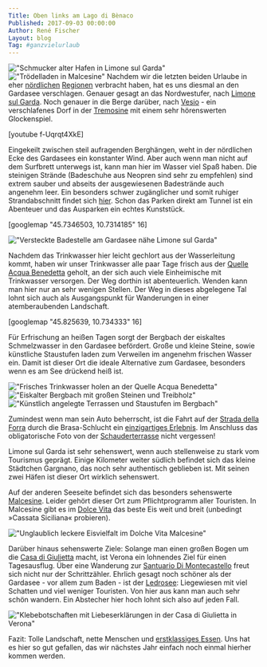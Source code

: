 ```yaml
---
Title: Oben links am Lago di Bènaco
Published: 2017-09-03 00:00:00
Author: René Fischer
Layout: blog
Tag: #ganzvielurlaub
---
```

!["Schmucker alter Hafen in Limone sul Garda"](2017-08-26-15.59.57.jpg)
!["Trödelladen in Malcesine"](2017-08-26-14.45.56.jpg)
Nachdem wir die letzten beiden Urlaube in eher [nördlichen](https://gaehn.org/articles/vakantie-in-holland) [Regionen](https://gaehn.org/articles/ostseeurlaub) verbracht haben, hat es uns diesmal an den Gardasee verschlagen. Genauer gesagt an das Nordwestufer, nach [Limone sul Garda](https://de.wikipedia.org/wiki/Limone_sul_Garda). Noch genauer in die Berge darüber, nach [Vesio](http://www.infotremosine.org/am-gardasee/vesio_tremosine_de.html) - ein verschlafenes Dorf in der [Tremosine](https://de.wikipedia.org/wiki/Tremosine_sul_Garda) mit einem sehr hörenswerten Glockenspiel.

[youtube f-Uqrqt4XkE]

Eingekeilt zwischen steil aufragenden Berghängen, weht in der nördlichen Ecke des Gardasees ein konstanter Wind. Aber auch wenn man nicht auf dem Surfbrett unterwegs ist, kann man hier im Wasser viel Spaß haben. Die steinigen Strände (Badeschuhe aus Neopren sind sehr zu empfehlen) sind extrem sauber und abseits der ausgewiesenen Badestrände auch angenehm leer. Ein besonders schwer zugänglicher und somit ruhiger Strandabschnitt findet sich [hier](https://www.google.de/maps/place/45%C2%B044'04.6%22N+10%C2%B043'55.5%22E/@45.7346503,10.7314185,166m/data=!3m1!1e3!4m5!3m4!1s0x0:0x0!8m2!3d45.734603!4d10.732081?hl=de). Schon das Parken direkt am Tunnel ist ein Abenteuer und das Ausparken ein echtes Kunststück.

[googlemap "45.7346503, 10.7314185" 16]



!["Versteckte Badestelle am Gardasee nähe Limone sul Garda"](2017-08-25-14.37.07.jpg)

Nachdem das Trinkwasser hier leicht gechlort aus der Wasserleitung kommt, haben wir unser Trinkwasser alle paar Tage frisch aus der [Quelle Acqua Benedetta](https://www.google.de/maps/place/45%C2%B049'32.3%22N+10%C2%B044'03.6%22E/@45.8267309,10.7347075,663) geholt, an der sich auch viele Einheimische mit Trinkwasser versorgen. Der Weg dorthin ist abenteuerlich. Wenden kann man hier nur an sehr wenigen Stellen. Der Weg in dieses abgelegene Tal lohnt sich auch als Ausgangspunkt für Wanderungen in einer atemberaubenden Landschaft.

[googlemap "45.825639, 10.734333" 16]


Für Erfrischung an heißen Tagen sorgt der Bergbach der eiskaltes Schmelzwasser in den Gardasee befördert. Große und kleine Steine, sowie künstliche Staustufen laden zum Verweilen im angenehm frischen Wasser ein. Damit ist dieser Ort die ideale Alternative zum Gardasee, besonders wenn es am See drückend heiß ist.

!["Frisches Trinkwasser holen an der Quelle Acqua Benedetta"](2017-08-27-15.19.40.jpg)
!["Eiskalter Bergbach mit großen Steinen und Treibholz"](2017-08-27-14.37.03.jpg)
!["Künstlich angelegte Terrassen und Staustufen im Bergbach"](2017-08-27-14.52.11.jpg)

Zumindest wenn man sein Auto beherrscht, ist die Fahrt auf der [Strada della Forra](http://www.gardaseede.com/Die-Strada-della-Forra-Die-Strae-der-Schlucht/103-301-1.html) durch die Brasa-Schlucht ein  [einzigartiges Erlebnis](https://www.youtube.com/watch?v=Kkh9K26v2pA). Im Anschluss das obligatorische Foto von der [Schauderterrasse](https://outandindoor.wordpress.com/2014/02/10/schauderterrasse-in-pieve-di-tremosine/) nicht vergessen!

Limone sul Garda ist sehr sehenswert, wenn auch stellenweise zu stark vom Tourismus geprägt. Einige Kilometer weiter südlich befindet sich das kleine Städtchen Gargnano, das noch sehr authentisch geblieben ist. Mit seinen zwei Häfen ist dieser Ort wirklich sehenswert.

Auf der anderen Seeseite befindet sich das besonders sehenswerte [Malcesine](https://de.wikipedia.org/wiki/Malcesine). Leider gehört dieser Ort zum Pflichtprogramm aller Touristen. In Malcesine gibt es im [Dolce Vita](https://www.tripadvisor.de/Restaurant_Review-g194807-d3155270-Reviews-Dolce_Vita-Malcesine_Province_of_Verona_Veneto.html) das beste Eis weit und breit (unbedingt &raquo;Cassata Siciliana&laquo; probieren).

!["Unglaublich leckere Eisvielfalt im Dolche Vita Malcesine"](2017-08-26-14.31.11.jpg)

Darüber hinaus sehenswerte Ziele: Solange man einen großen Bogen um die [Casa di Giulietta](https://www.tripadvisor.de/Attraction_Review-g187871-d246496-Reviews-Casa_di_Giulietta-Verona_Province_of_Verona_Veneto.html) macht, ist Verona ein lohnendes Ziel für einen Tagesausflug. Über eine Wanderung zur [Santuario Di Montecastello](http://www.gardasee-domizil.de/madonna-di-montecastello.php) freut sich nicht nur der Schrittzähler. Ehrlich gesagt noch schöner als der Gardasee - vor allem zum Baden - ist der [Ledrosee](https://de.wikipedia.org/wiki/Ledrosee): Liegewiesen mit viel Schatten und viel weniger Touristen. Von hier aus kann man auch sehr schön wandern. Ein Abstecher hier hoch lohnt sich also auf jeden Fall.

!["Klebebotschaften mit Liebeserklärungen in der Casa di Giulietta in Verona"](2017-08-29-11.43.32.jpg)

Fazit: Tolle Landschaft, nette Menschen und [erstklassiges Essen](https://gaehn.org/tagliatelle-valle-di-bondo). Uns hat es hier so gut gefallen, das wir nächstes Jahr einfach noch einmal  hierher kommen werden.

